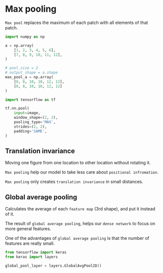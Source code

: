 # Max pooling

`Max pool` replaces the maximum of each patch with
all elements of that patch.

```python
import numpy as np

a = np.array(
    [1, 2, 3, 4, 5, 6],
    [7, 8, 9, 10, 11, 12],
)

# pool_size = 2
# output_shape = a.shape
max_pool_a = np.array(
    [8, 8, 10, 10, 12, 12],
    [8, 8, 10, 10, 12, 12]
)
```

```python
import tensorflow as tf

tf.nn.pool(
    input=image,
    window_shape=(2, 2),
    pooling_type='MAX',
    strides=(2, 2),
    padding='SAME',
)
```

## Translation invariance

Moving one figure from one location to other location
without rotating it.

`Max pooling` help our model to take less care about
`positional infromation`.

`Max pooling` only creates `translation invariance`
in small distances.


[//]: # (TODO Add images)

## Global average pooling

Calculates the average of each `feature map` (3rd shape),
and put it instead of it.

The result of `global average pooling`, helps
our `dense network` to focus on more general
features.

One of the advantages of `global average pooling`
is that the number of features are really small.

```python
from tensorflow import keras
from keras import layers

global_pool_layer = layers.GlobalAvgPool2D()

```
